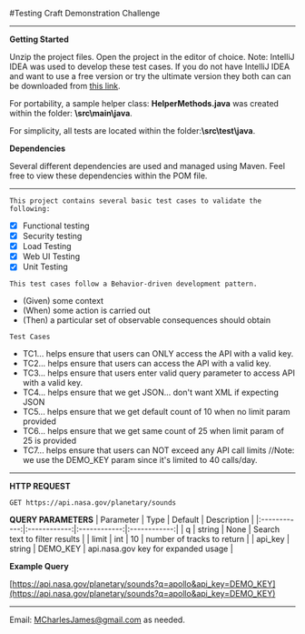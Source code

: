 #Testing Craft Demonstration Challenge

-------------------------------------------------------------------------------

**Getting Started**

Unzip the project files. Open the project in the editor of choice. Note: IntelliJ IDEA was used to develop these test cases. If you do not have IntelliJ IDEA and want to use a free version or try the ultimate version they both can can be downloaded from
[this link](https://www.jetbrains.com/idea/download/).

For portability, a sample helper class: **HelperMethods.java**  was created within the folder: **\src\main\java**.

For simplicity, all tests are located within the folder:**\src\test\java**.

**Dependencies**

Several different dependencies are used and managed using Maven. Feel free to view these dependencies within the POM file.

-------------------------------------------------------------------------------
```
This project contains several basic test cases to validate the following:
```

- [x] Functional testing 
- [x] Security testing
- [x] Load Testing
- [x] Web UI Testing
- [x] Unit Testing 
 
```
This test cases follow a Behavior-driven development pattern.
```

*  (Given) some context
*  (When) some action is carried out
*  (Then) a particular set of observable consequences should obtain

```
Test Cases
```
* TC1... helps ensure that users can ONLY access the API with a valid key.
* TC2... helps ensure that users can access the API with a valid key. 
* TC3... helps ensure that users enter valid query parameter to access API with a valid key.
* TC4... helps ensure that we get JSON... don't want XML if expecting JSON
* TC5... helps ensure that we get default count of 10 when no limit param provided
* TC6... helps ensure that we get same count of 25 when limit param of 25 is provided
* TC7... helps ensure that users can NOT exceed any API call limits //Note: we use the DEMO_KEY param since it's limited to 40 calls/day.

-------------------------------------------------------------------------------

**HTTP REQUEST**
```
GET https://api.nasa.gov/planetary/sounds
```

**QUERY PARAMETERS**
| Parameter | Type | Default | Description |
|:------------:|:------------:|:------------:|:------------:|
| q     |      string |    None    |     Search text to filter results |
| limit     |      int |    10   |      number of tracks to return |
| api_key     |      string |    DEMO_KEY    |  api.nasa.gov key for expanded usage |

**Example Query**

[https://api.nasa.gov/planetary/sounds?q=apollo&api_key=DEMO_KEY](https://api.nasa.gov/planetary/sounds?q=apollo&api_key=DEMO_KEY)

-------------------------------------------------------------------------------

Email: MCharlesJames@gmail.com as needed.
